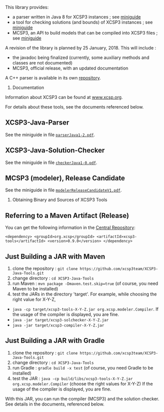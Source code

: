 This library provides:
  * a parser written in Java 8 for XCSP3 instances ; see [miniguide](doc/parserJava1-2.pdf)
  * a tool for checking solutions (and bounds) of XCSP3 instances ; see [miniguide](doc/checkerJava1-0.pdf) 
  * MCSP3, an API to build models that can be compiled into XCSP3 files ; see [miniguide](doc/modelerReleaseCandidateV1.pdf)


A revision of the library is planned by 25 January, 2018. This will include :
  * the javadoc being finalized (currently, some auxiliary methods and classes are not documented)
  * MCSP3, official release, with an updated documentation 

A C++ parser is available in its own [repository](https://github.com/xcsp3team/XCSP3-CPP-Parser).

1. Documentation

Information about XCSP3 can be found at www.xcsp.org.

For details about these tools, see the documents referenced below. 

## XCSP3-Java-Parser

See the miniguide in file [`parserJava1-2.pdf`](doc/parserJava1-2.pdf).

## XCSP3-Java-Solution-Checker

See the miniguide in file [`checkerJava1-0.pdf`](doc/checkerJava1-0.pdf).

## MCSP3 (modeler), Release Candidate

See the miniguide in file [`modelerReleaseCandidateV1.pdf`](doc/modelerReleaseCandidateV1.pdf). 

1. Obtaining Binary and Sources of XCSP3 Tools 

## Referring to a Maven Artifact (Release)

You can get the following information in the [Central Repository](http://search.maven.org):

`<dependency>
  <groupId>org.xcsp</groupId>
  <artifactId>xcsp3-tools</artifactId>
  <version>0.9.0</version>
</dependency>`

## Just Building a JAR with Maven

1. clone the repository : `git clone https://github.com/xcsp3team/XCSP3-Java-Tools.git`
2. change directory : `cd XCSP3-Java-Tools`
3. run Maven : `mvn package -Dmaven.test.skip=true`  (of course, you need Maven to be installed)
4. test the JARs in the directory 'target'. For example, while choosing the right value for X-Y-Z,
  - `java -cp target/xcsp3-tools-X-Y-Z.jar org.xcsp.modeler.Compiler`. If the usage of the compiler is displayed, you are fine. 
  - `java -jar target/xcsp3-solchecker-X-Y-Z.jar` 
  - `java -jar target/xcsp3-compiler-X-Y-Z.jar` 

## Just Building a JAR with Gradle

1. clone the repository : `git clone https://github.com/xcsp3team/XCSP3-Java-Tools.git`
2. change directory : `cd XCSP3-Java-Tools`
3. run Gradle : `gradle build -x test`  (of course, you need Gradle to be installed)
4. test the JAR : `java -cp build/libs/xcsp3-tools-X-Y-Z.jar org.xcsp.modeler.Compiler` (choose the right values for X-Y-Z)
If the usage of the compiler is displayed, you are fine. 

With this JAR, you can run the compiler (MCSP3) and the solution checker. 
See details in the documents, referenced below. 
  